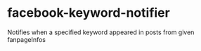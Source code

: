 # facebook-keyword-notifier
Notifies when a specified keyword appeared in posts from given fanpageInfos
